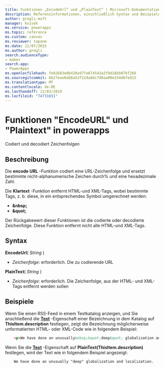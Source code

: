 ```yaml
---
title: Funktionen „EncodeUrl“ und „PlainText“ | Microsoft-Dokumentation
description: Referenzinformationen, einschließlich Syntax und Beispielen, für die Funktionen "EncodeURL" und "Plaintext" in powerapps
author: gregli-msft
manager: kvivek
ms.service: powerapps
ms.topic: reference
ms.custom: canvas
ms.reviewer: tapanm
ms.date: 11/07/2015
ms.author: gregli
search.audienceType:
- maker
search.app:
- PowerApps
ms.openlocfilehash: fe02683e0b420a97fe674543a2f0d16bb076f266
ms.sourcegitcommit: 6b27eae6dd8a53f224a8dc7d0aa00e334d6fed15
ms.translationtype: MT
ms.contentlocale: de-DE
ms.lasthandoff: 12/03/2019
ms.locfileid: "74731031"
---
```

# <a name="encodeurl-and-plaintext-functions-in-power-apps"></a>Funktionen "EncodeURL" und "Plaintext" in powerapps
Codiert und decodiert Zeichenfolgen

## <a name="description"></a>Beschreibung
Die **encode URL** -Funktion codiert eine URL-Zeichenfolge und ersetzt bestimmte nicht-alphanumerische Zeichen durch% und eine hexadezimale Zahl.  

Die **Klartext** -Funktion entfernt HTML-und XML-Tags, wobei bestimmte Tags, z. b. diese, in ein entsprechendes Symbol umgerechnet werden:

* **&amp;nbsp;**
* **&amp;quot;**

Der Rückgabewert dieser Funktionen ist die codierte oder decodierte Zeichenfolge. Diese Funktion entfernt nicht alle HTML-und XML-Tags. 

## <a name="syntax"></a>Syntax
**EncodeUrl**( *String* )

* *Zeichenfolge*: erforderlich.  Die zu codierende URL

**PlainText**( *String* )

* *Zeichenfolge*: erforderlich. Die Zeichenfolge, aus der HTML- und XML-Tags entfernt werden sollen

## <a name="examples"></a>Beispiele
Wenn Sie einen RSS-Feed in einem Textkatalog anzeigen, und Sie anschließend die **[Text](../controls/properties-core.md)** -Eigenschaft einer Bezeichnung in dem Katalog auf **ThisItem.description** festlegen, zeigt die Bezeichnung möglicherweise unformatierten HTML- oder XML-Code wie in folgendem Beispiel:

```html
    <p>We have done an unusually&nbsp;&quot;deep&quot; globalization and localization.<p>
```

Wenn Sie die **[Text](../controls/properties-core.md)** -Eigenschaft auf **PlainText(ThisItem.description)** festlegen, wird der Text wie in folgendem Beispiel angezeigt:

```
    We have done an unusually "deep" globalization and localization.
```